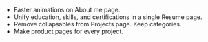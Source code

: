 * Faster animations on About me page.
* Unify education, skills, and certifications in a single Resume page.
* Remove collapsables from Projects page. Keep categories.
* Make product pages for every project.